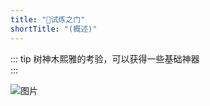```yaml
---
title: "👾试炼之门"
shortTitle: "(概述)"
---
```


::: tip 树神木熙雅的考验，可以获得一些基础神器
<br>
:::

![图片](https://pic.imgdb.cn/item/665819c3d9c307b7e93a0cb4.webp)

